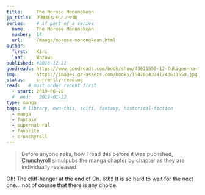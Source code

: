 ```yaml
---
title:     The Morose Mononokean
jp_title:  不機嫌なモノノケ庵
series:    # if part of a series
  name:    The Morose Mononokean
  number:  14
  url:     /manga/morose-mononokean.html
author: 
  first:   Kiri 
  last:    Wazawa
published: #2018-12-21 
goodreads: https://www.goodreads.com/book/show/43611550-12-fukigen-na-mononokean-12
img:       https://images.gr-assets.com/books/1547864374l/43611550.jpg
status:    currently-reading
read:   # must order recent first
  - start: 2019-06-20 
  #  end:   2019-01-22 
type: manga
tags: # library, own-this, scifi, fantasy, historical-fiction
  - manga
  - fantasy
  - supernatural
  - favorite
  - crunchyroll
---
```


> Before anyone asks, how I read this before it was published, [Crunchyroll](https://www.crunchyroll.com/comics/manga/the-morose-mononokean/volumes) simulpubs the manga chapter by chapter as they are individually realeased.

Oh! The cliff-hanger at the end of Ch. 69!!!  It is so hard to wait for the next one... not of course that there is any choice.
